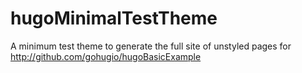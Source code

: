 # hugoMinimalTestTheme
A minimum test theme to generate the full site of unstyled pages for http://github.com/gohugio/hugoBasicExample
